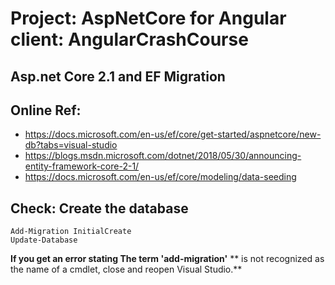 # Project: AspNetCore for Angular client: AngularCrashCourse
## Asp.net Core 2.1 and EF Migration
## Online Ref: 
* https://docs.microsoft.com/en-us/ef/core/get-started/aspnetcore/new-db?tabs=visual-studio
* https://blogs.msdn.microsoft.com/dotnet/2018/05/30/announcing-entity-framework-core-2-1/
* https://docs.microsoft.com/en-us/ef/core/modeling/data-seeding

## Check: Create the database
```
Add-Migration InitialCreate
Update-Database 
```
**If you get an error stating The term 'add-migration'** 
** is not recognized as the name of a cmdlet, close and reopen Visual Studio.**
